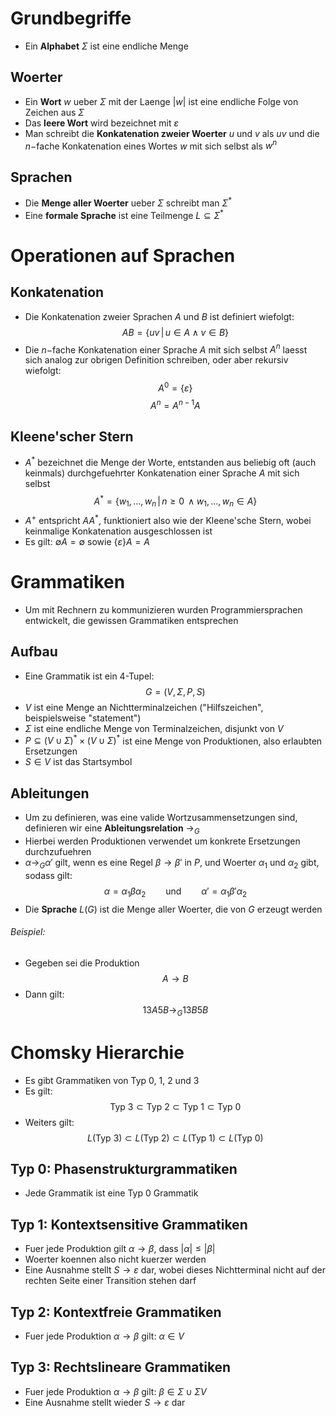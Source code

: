 # Grundbegriffe
- Ein **Alphabet** $\Sigma$ ist eine endliche Menge 
## Woerter
- Ein **Wort** $w$ ueber $\Sigma$ mit der Laenge $|w|$ ist eine endliche Folge von Zeichen aus $\Sigma$
- Das **leere Wort** wird bezeichnet mit $\varepsilon$
- Man schreibt die **Konkatenation zweier Woerter** $u$ und $v$ als $uv$ und die $n-$fache Konkatenation eines Wortes $w$ mit sich selbst als $w^n$
## Sprachen 
- Die **Menge aller Woerter** ueber $\Sigma$ schreibt man $\Sigma^*$
- Eine **formale Sprache** ist eine Teilmenge $L \subseteq \Sigma^*$
# Operationen auf Sprachen 
## Konkatenation
- Die Konkatenation zweier Sprachen $A$ und $B$ ist definiert wiefolgt:
$$AB = \{uv \,|\, u\in A \land v \in B\}$$
- Die $n-$fache Konkatenation einer Sprache $A$ mit sich selbst $A^n$ laesst sich analog zur obrigen Definition schreiben, oder aber rekursiv wiefolgt: 
$$A^0 = \{\varepsilon\}$$
$$A^n = A^{n-1}A$$
## Kleene'scher Stern
- $A^*$ bezeichnet die Menge der Worte, entstanden aus beliebig oft (auch keinmals) durchgefuehrter Konkatenation einer Sprache $A$ mit sich selbst 
$$A^* = \{w_1,...,w_n\, | \,n \ge 0 \, \land w_1,...,w_n \in A\}$$
- $A^+$ entspricht $AA^*$, funktioniert also wie der Kleene'sche Stern, wobei keinmalige Konkatenation ausgeschlossen ist
- Es gilt: $\emptyset A = \emptyset$  sowie $\{\varepsilon\}A = A$
# Grammatiken
- Um mit Rechnern zu kommunizieren wurden Programmiersprachen entwickelt, die gewissen Grammatiken entsprechen
## Aufbau
- Eine Grammatik ist ein 4-Tupel:
$$G= (V, \Sigma, P, S)$$
- $V$ ist eine Menge an Nichtterminalzeichen ("Hilfszeichen", beispielsweise "statement")
- $\Sigma$ ist eine endliche Menge von Terminalzeichen, disjunkt von $V$
- $P\subseteq (V \cup \Sigma) ^* \times (V \cup \Sigma)^*$ ist eine Menge von Produktionen, also erlaubten Ersetzungen
- $S \in V$ ist das Startsymbol
## Ableitungen
- Um zu definieren, was eine valide Wortzusammensetzungen sind, definieren wir eine **Ableitungsrelation** $\to_G$ 
- Hierbei werden Produktionen verwendet um konkrete Ersetzungen durchzufuehren
- $\alpha \to_G \alpha'$ gilt, wenn es eine Regel $\beta \to \beta'$ in $P$, und Woerter $\alpha_1$ und $\alpha_2$ gibt, sodass gilt:
$$\alpha = \alpha_1 \beta \alpha_2 \qquad \text{und} \qquad \alpha' = \alpha_1\beta'\alpha_2$$
- Die **Sprache** $L(G)$ ist die Menge aller Woerter, die von $G$ erzeugt werden
###### Beispiel:
- Gegeben sei die Produktion
$$A \to B$$
- Dann gilt:
$$13A5B \to_G 13B5B$$
# Chomsky Hierarchie
- Es gibt Grammatiken von Typ 0, 1, 2 und 3
- Es gilt:
$$\text{Typ 3} \subset \text{Typ 2} \subset \text{Typ 1} \subset \text{Typ 0}$$
- Weiters gilt:
$$L(\text{Typ 3}) \subset L(\text{Typ 2}) \subset L(\text{Typ 1}) \subset L(\text{Typ 0})$$
## Typ 0: Phasenstrukturgrammatiken
- Jede Grammatik ist eine Typ 0 Grammatik
## Typ 1: Kontextsensitive Grammatiken
- Fuer jede Produktion gilt $\alpha \to \beta$, dass $|\alpha| \le |\beta|$
- Woerter koennen also nicht kuerzer werden
- Eine Ausnahme stellt $S \to \varepsilon$ dar, wobei dieses Nichtterminal nicht auf der rechten Seite einer Transition stehen darf
## Typ 2: Kontextfreie Grammatiken
- Fuer jede Produktion $\alpha \to \beta$ gilt: $\alpha \in V$
## Typ 3: Rechtslineare Grammatiken
- Fuer jede Produktion $\alpha \to \beta$ gilt: $\beta \in \Sigma \cup \Sigma V$
- Eine Ausnahme stellt wieder $S \to \varepsilon$ dar


